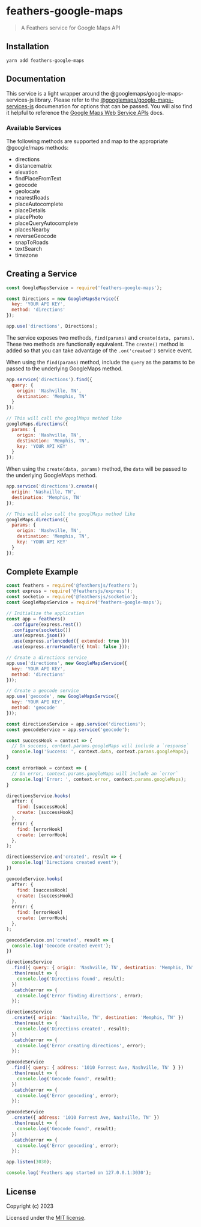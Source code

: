 # feathers-google-maps

> A Feathers service for Google Maps API

## Installation

```
yarn add feathers-google-maps
```

## Documentation

This service is a light wrapper around the @googlemaps/google-maps-services-js library. Please refer to the [@googlemaps/google-maps-services-js](https://github.com/googlemaps/google-maps-services-js) documenation for options that can be passed. You will also find it helpful to reference the [Google Maps Web Service APIs](https://developers.google.com/maps/apis-by-platform#web_service_apis) docs.

### Available Services

The following methods are supported and map to the appropriate @google/maps methods:

- directions
- distancematrix
- elevation
- findPlaceFromText
- geocode
- geolocate
- nearestRoads
- placeAutocomplete
- placeDetails
- placePhoto
- placeQueryAutocomplete
- placesNearby
- reverseGeocode
- snapToRoads
- textSearch
- timezone

## Creating a Service

```js
const GoogleMapsService = require('feathers-google-maps');

const Directions = new GoogleMapsService({
  key: 'YOUR API KEY',
  method: 'directions'
});

app.use('directions', Directions);
```

The service exposes two methods, `find(params)` and `create(data, params)`. These two methods are functionally equivalent. The `create()` method is added so that you can take advantage of the `.on('created')` service event.

When using the `find(params)` method, include the `query` as the params to be passed to the underlying GoogleMaps method.

```js
app.service('directions').find({
  query: {
    origin: 'Nashville, TN',
    destination: 'Memphis, TN'
  }
});

// This will call the googlMaps method like
googleMaps.directions({
  params: {
    origin: 'Nashville, TN',
    destination: 'Memphis, TN',
    key: 'YOUR API KEY'
  }
});
```

When using the `create(data, params)` method, the `data` will be passed to the underlying GoogleMaps method.

```js
app.service('directions').create({
  origin: 'Nashville, TN',
  destination: 'Memphis, TN'
});

// This will also call the googlMaps method like
googleMaps.directions({
  params: {
    origin: 'Nashville, TN',
    destination: 'Memphis, TN',
    key: 'YOUR API KEY'
  }
});
```

## Complete Example

```js
const feathers = require('@feathersjs/feathers');
const express = require('@feathersjs/express');
const socketio = require('@feathersjs/socketio');
const GoogleMapsService = require('feathers-google-maps');

// Initialize the application
const app = feathers()
  .configure(express.rest())
  .configure(socketio())
  .use(express.json())
  .use(express.urlencoded({ extended: true }))
  .use(express.errorHandler({ html: false }));

// Create a directions service
app.use('directions', new GoogleMapsService({
  key: 'YOUR API KEY',
  method: 'directions'
}));

// Create a geocode service
app.use('geocode', new GoogleMapsService({
  key: 'YOUR API KEY',
  method: 'geocode'
}));

const directionsService = app.service('directions');
const geocodeService = app.service('geocode');

const successHook = context => {
  // On success, context.params.googleMaps will include a `response`
  console.log('Success: ', context.data, context.params.googleMaps);
}

const errorHook = context => {
  // On error, context.params.googleMaps will include an `error`
  console.log('Error: ', context.error, context.params.googleMaps);
}

directionsService.hooks(
  after: {
    find: [successHook]
    create: [successHook]
  },
  error: {
    find: [errorHook]
    create: [errorHook]
  },
);

directionsService.on('created', result => {
  console.log('Directions created event');
})

geocodeService.hooks(
  after: {
    find: [successHook]
    create: [successHook]
  },
  error: {
    find: [errorHook]
    create: [errorHook]
  },
);

geocodeService.on('created', result => {
  console.log('Geocode created event');
})

directionsService
  .find({ query: { origin: 'Nashville, TN', destination: 'Memphis, TN' } })
  .then(result => {
    console.log('Directions found', result);
  })
  .catch(error => {
    console.log('Error finding directions', error);
  });

directionsService
  .create({ origin: 'Nashville, TN', destination: 'Memphis, TN' })
  .then(result => {
    console.log('Directions created', result);
  })
  .catch(error => {
    console.log('Error creating directions', error);
  });

geocodeService
  .find({ query: { address: '1010 Forrest Ave, Nashville, TN' } })
  .then(result => {
    console.log('Geocode found', result);
  })
  .catch(error => {
    console.log('Error geocoding', error);
  });

geocodeService
  .create({ address: '1010 Forrest Ave, Nashville, TN' })
  .then(result => {
    console.log('Geocode found', result);
  })
  .catch(error => {
    console.log('Error geocoding', error);
  });

app.listen(3030);

console.log('Feathers app started on 127.0.0.1:3030');
```

## License

Copyright (c) 2023

Licensed under the [MIT license](LICENSE).
